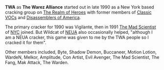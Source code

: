 **TWA** as **The Warez Alliance** started out in late 1990 as a New York based cracking group on [The Realm of Heroes](https://demozoo.org/bbs/7719/) with former members of [Classic VOCs](/g/classic-vocs) and [Disassemblers of America](/g/disassemblers-of-america).

The primary cracker for 1990 was Vigilante, then in 1991 [The Mad Scientist](/p/the-mad-scientist) of [NYC](/g/new-york-crackers) joined. But Wildcat of [NEUA](/g/national-elite-underground-alliance) also occasionally helped, "although I am a NEUA cracker, this game was given to me by the TWA people so I cracked it for them".

Other members included, Byte, Shadow Demon, Buccaneer, Motion Lotion, WardeN, Melkor, Amplitude, Con Artist, Evil Avenger, The Mad Scientist, The Fang, Mak Attack, The Warden.

